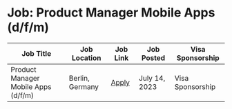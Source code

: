 # Job: Product Manager Mobile Apps (d/f/m)

| Job Title | Job Location | Job Link | Job Posted | Visa Sponsorship |
| --- | --- | --- | --- | --- |
| Product Manager Mobile Apps (d/f/m) | Berlin, Germany | [Apply](https://www.immobilienscout24.de/unternehmen/karriere/jobs/product-management/product-manager-mobile-apps-d-f-m-5157701/) | July 14, 2023 | Visa Sponsorship |
